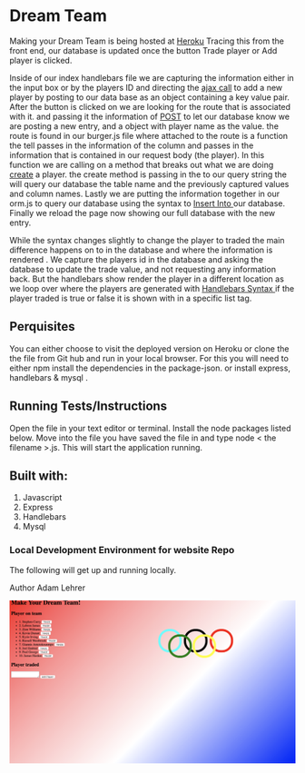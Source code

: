 # Dream Team 
Making your Dream Team is being hosted at <a href="https://dreamteam394.herokuapp.com/">Heroku</a> Tracing this from the front end, our database is updated once the button Trade player or Add player is clicked.
 
Inside of our index handlebars file we are capturing the information either in the input box or by the players ID and directing the <a href="https://www.w3schools.com/jquery/ajax_ajax.asp">ajax call</a>  to add a new player by posting to our data base as an object containing a key value pair. After the button is clicked on we are looking for the route that is associated with it. and passing it the information of <a href="https://www.w3schools.com/jquery/jquery_ajax_get_post.asp">POST</a> to let our database know we are posting a new entry, and a object with player name as the value. the route is found in our burger.js file where attached to the route is a function the tell passes in the information of the column and passes in the information that is contained in our request body (the player). In this function we are calling on a method that breaks out what we are doing <a href="http://www.mysqltutorial.org/mysql-create-database/">create</a> a player. the create method is passing in the to our query string the will query our database the table name and the previously captured values and column names.  Lastly we are putting the information together in our orm.js to query our database using the syntax to <a href="https://www.w3schools.com/sql/sql_insert.asp">Insert Into </a>our database. Finally we reload the page now showing our full database with the new entry. 

While the syntax changes slightly to change the player to traded the main difference happens on to in the database and where the information is rendered . We capture the players id in the database and asking the database to update the trade value, and not requesting any information back. But the handlebars show render the player in a different location as we loop over where the players are generated with <a href="https://handlebarsjs.com/builtin_helpers.html">Handlebars Syntax  </a> if the player traded is true or false it is shown with in a specific list tag. 


## Perquisites
You can either choose to visit the deployed version on Heroku or clone the the file from Git hub and run in your local browser. For this you will need to either npm install the dependencies in the package-json. or install express, handlebars & mysql .

## Running Tests/Instructions
Open the file in your text editor or terminal. Install the node packages listed below. Move into the file you have saved the file in and type node < the filename >.js. This will start the application running.

## Built with:
<ol>
<li> Javascript
<li> Express
<li> Handlebars
<li> Mysql
</ol>

### Local Development Environment for website Repo
The following will get up and running locally.

Author
Adam Lehrer

![Dream Team 394](/public/assets/img/Dream-Team.png)








